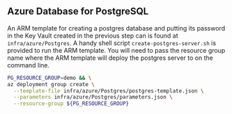 ## Azure Database for PostgreSQL

An ARM template for creating a postgres database and putting
its password in the Key Vault created in the previous step
can is found at `infra/azure/Postgres`. A handy shell 
script `create-postgres-server.sh` is provided to run 
the ARM template. You will need to pass the resource group name
where the ARM template will deploy the postgres server to 
on the command line.

```bash
PG_RESOURCE_GROUP=demo && \
az deployment group create \
  --template-file infra/azure/Postgres/postgres-template.json \
  --parameters infra/azure/Postgres/parameters.json \
  --resource-group ${PG_RESOURCE_GROUP}
```
